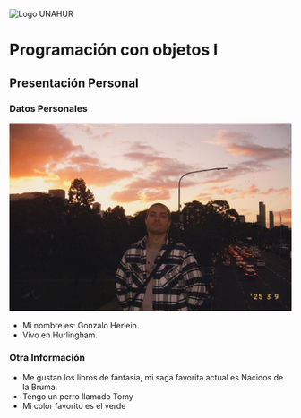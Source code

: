 ![Logo UNAHUR](./UNAHUR.png)

# Programación con objetos I
## Presentación Personal

### Datos Personales
![Foto](./photo.jpeg)
- Mi nombre es: Gonzalo Herlein.
- Vivo en Hurlingham.


### Otra Información
- Me gustan los libros de fantasia, mi saga favorita actual es Nacidos de la Bruma.
- Tengo un perro llamado Tomy
- Mi color favorito es el verde